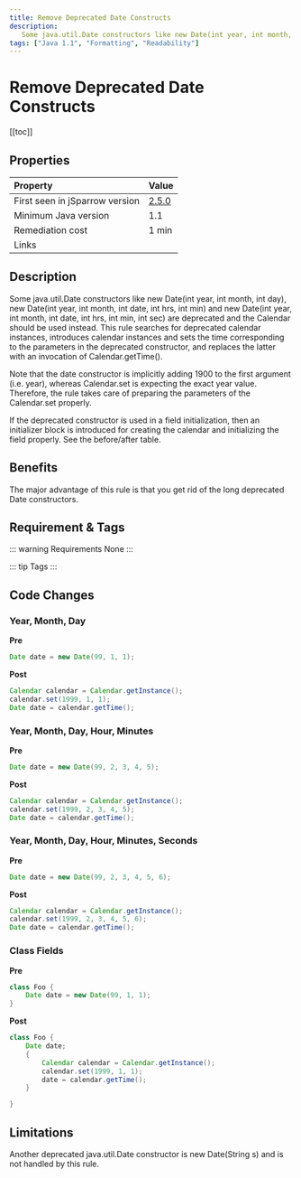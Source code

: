 ```yaml
---
title: Remove Deprecated Date Constructs
description:
   Some java.util.Date constructors like new Date(int year, int month, int day), new Date(int year, int month, int date, int hrs, int min) and new Date(int year, int month, int date, int hrs, int min, int sec) are deprecated and the Calendar should be used instead.  This rule searches for deprecated calendar instances, introduces calendar instances and sets the time corresponding to the parameters in the deprecated constructor, and replaces the latter with an invocation of Calendar.getTime().
tags: ["Java 1.1", "Formatting", "Readability"]
---
```


# Remove Deprecated Date Constructs

[[toc]]

## Properties

| Property                        | Value |
|:------------------------------- |:----- |
| First seen in jSparrow version  | [2.5.0](/eclipse/release-notes.html#_2-5-0) |
| Minimum Java version            | 1.1 |
| Remediation cost                | 1 min |
| Links                           | |

## Description

Some java.util.Date constructors like new Date(int year, int month, int day), new Date(int year, int month, int date, int hrs, int min) and new Date(int year, int month, int date, int hrs, int min, int sec) are deprecated and the Calendar should be used instead.  This rule searches for deprecated calendar instances, introduces calendar instances and sets the time corresponding to the parameters in the deprecated constructor, and replaces the latter with an invocation of Calendar.getTime().

Note that the date constructor is implicitly adding 1900 to the first argument (i.e. year), whereas Calendar.set is expecting the exact year value. Therefore, the rule takes care of preparing the parameters of the Calendar.set properly.

If the deprecated constructor is used in a field initialization, then an initializer block is introduced for creating the calendar and initializing the field properly. See the before/after table.

## Benefits

The major advantage of this rule is that you get rid of the long deprecated Date constructors.

## Requirement & Tags

::: warning Requirements
None
:::

::: tip Tags
<TagLinks />
:::

## Code Changes

### Year, Month, Day

__Pre__
```java
Date date = new Date(99, 1, 1);
```

__Post__
```java
Calendar calendar = Calendar.getInstance();
calendar.set(1999, 1, 1);
Date date = calendar.getTime();
```

### Year, Month, Day, Hour, Minutes

__Pre__
```java
Date date = new Date(99, 2, 3, 4, 5);
```

__Post__
```java
Calendar calendar = Calendar.getInstance();
calendar.set(1999, 2, 3, 4, 5);
Date date = calendar.getTime();
```

### Year, Month, Day, Hour, Minutes, Seconds

__Pre__
```java
Date date = new Date(99, 2, 3, 4, 5, 6);
```

__Post__
```java
Calendar calendar = Calendar.getInstance();
calendar.set(1999, 2, 3, 4, 5, 6);
Date date = calendar.getTime();
```

### Class Fields

__Pre__
```java
class Foo {
    Date date = new Date(99, 1, 1);
}
```

__Post__
```java
class Foo {
    Date date;
    {
        Calendar calendar = Calendar.getInstance();
        calendar.set(1999, 1, 1);
        date = calendar.getTime();
    }

}
```

## Limitations

Another deprecated java.util.Date constructor is new Date(String s) and is not handled by this rule.
